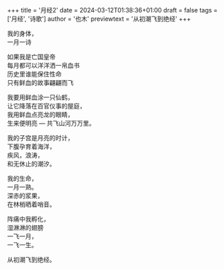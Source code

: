 +++
title = '月经2'
date = 2024-03-12T01:38:36+01:00
draft = false
tags = ['月经', '诗歌']
author = '也木'
previewtext = '从初潮飞到绝经'
+++

我的身体，  
一月一诗  

如果我是亡国皇帝  
每月都可以洋洋洒一帛血书  
历史里谁能保住性命  
只有鲜血的故事翩翩而飞  

我要用鲜血涂一只仙鹤，  
让它降落在百官仪事的屋庭，  
我用鲜血点亮龙的眼睛，  
生来便明亮 –– 共飞山河万万里。  

我的子宫是月亮的时计，  
下腹孕育着海洋，  
疾风，浪涛，  
和无休止的潮汐。  

我的生命，  
一月一熟。  
深赤的浆果，  
在林梢晒着哨音。  

阵痛中我孵化，  
湿淋淋的翅膀   
一飞一月，  
一飞一生。  

从初潮飞到绝经。